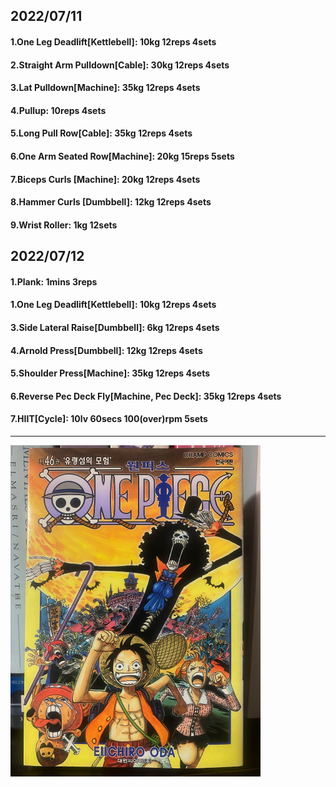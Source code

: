 ## 2022/07/11
#### 1.One Leg Deadlift\[Kettlebell\]: 10kg 12reps 4sets
#### 2.Straight Arm Pulldown\[Cable\]: 30kg 12reps 4sets
#### 3.Lat Pulldown\[Machine\]: 35kg 12reps 4sets
#### 4.Pullup: 10reps 4sets
#### 5.Long Pull Row\[Cable\]: 35kg 12reps 4sets
#### 6.One Arm Seated Row\[Machine\]: 20kg 15reps 5sets
#### 7.Biceps Curls \[Machine\]: 20kg 12reps 4sets
#### 8.Hammer Curls \[Dumbbell\]: 12kg 12reps 4sets
#### 9.Wrist Roller: 1kg 12sets

## 2022/07/12
#### 1.Plank: 1mins 3reps
#### 1.One Leg Deadlift\[Kettlebell\]: 10kg 12reps 4sets
#### 3.Side Lateral Raise\[Dumbbell\]: 6kg 12reps 4sets
#### 4.Arnold Press\[Dumbbell\]: 12kg 12reps 4sets
#### 5.Shoulder Press\[Machine\]: 35kg 12reps 4sets
#### 6.Reverse Pec Deck Fly\[Machine, Pec Deck\]: 35kg 12reps 4sets
#### 7.HIIT\[Cycle\]: 10lv 60secs 100(over)rpm 5sets

---


<img src='./_resources/__046.png' width='400px' />
